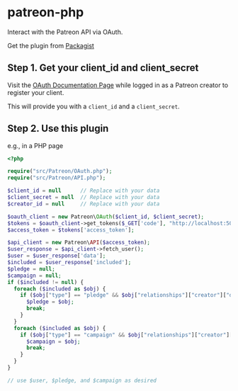 # patreon-php
Interact with the Patreon API via OAuth.

Get the plugin from [Packagist](https://rubygems.org/gems/patreon)

Step 1. Get your client_id and client_secret
---
Visit the [OAuth Documentation Page](patreon.com/oauth2/documentation)
while logged in as a Patreon creator to register your client.

This will provide you with a `client_id` and a `client_secret`.

Step 2. Use this plugin
---
e.g., in a PHP page
```php
<?php

require("src/Patreon/OAuth.php");
require("src/Patreon/API.php");

$client_id = null      // Replace with your data
$client_secret = null  // Replace with your data
$creator_id = null     // Replace with your data

$oauth_client = new Patreon\OAuth($client_id, $client_secret);
$tokens = $oauth_client->get_tokens($_GET['code'], "http://localhost:5000/oauth/redirect");
$access_token = $tokens['access_token'];

$api_client = new Patreon\API($access_token);
$user_response = $api_client->fetch_user();
$user = $user_response['data'];
$included = $user_response['included'];
$pledge = null;
$campaign = null;
if ($included != null) {
  foreach ($included as $obj) {
    if ($obj["type"] == "pledge" && $obj["relationships"]["creator"]["data"]["id"] == $creator_id) {
      $pledge = $obj;
      break;
    }
  }
  foreach ($included as $obj) {
    if ($obj["type"] == "campaign" && $obj["relationships"]["creator"]["data"]["id"] == $creator_id) {
      $campaign = $obj;
      break;
    }
  }
}

// use $user, $pledge, and $campaign as desired
```
